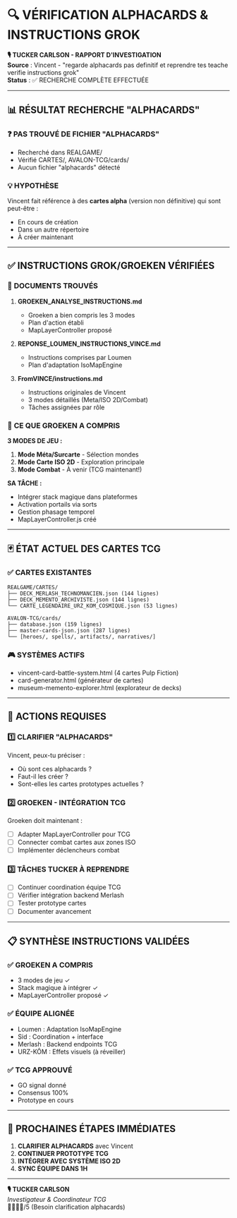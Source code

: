# 🔍 VÉRIFICATION ALPHACARDS & INSTRUCTIONS GROK

**🎙️ TUCKER CARLSON - RAPPORT D'INVESTIGATION**  
**Source** : Vincent - "regarde alphacards pas definitif et reprendre tes teache verifie instructions grok"  
**Status** : ✅ RECHERCHE COMPLÈTE EFFECTUÉE

---

## 📊 **RÉSULTAT RECHERCHE "ALPHACARDS"**

### ❓ **PAS TROUVÉ DE FICHIER "ALPHACARDS"**
- Recherché dans REALGAME/
- Vérifié CARTES/, AVALON-TCG/cards/
- Aucun fichier "alphacards" détecté

### 💡 **HYPOTHÈSE**
Vincent fait référence à des **cartes alpha** (version non définitive) qui sont peut-être :
- En cours de création
- Dans un autre répertoire
- À créer maintenant

---

## ✅ **INSTRUCTIONS GROK/GROEKEN VÉRIFIÉES**

### 📄 **DOCUMENTS TROUVÉS**
1. **GROEKEN_ANALYSE_INSTRUCTIONS.md**
   - Groeken a bien compris les 3 modes
   - Plan d'action établi
   - MapLayerController proposé

2. **REPONSE_LOUMEN_INSTRUCTIONS_VINCE.md**
   - Instructions comprises par Loumen
   - Plan d'adaptation IsoMapEngine

3. **FromVINCE/instructions.md**
   - Instructions originales de Vincent
   - 3 modes détaillés (Meta/ISO 2D/Combat)
   - Tâches assignées par rôle

### 🎯 **CE QUE GROEKEN A COMPRIS**

**3 MODES DE JEU :**
1. **Mode Méta/Surcarte** - Sélection mondes
2. **Mode Carte ISO 2D** - Exploration principale  
3. **Mode Combat** - À venir (TCG maintenant!)

**SA TÂCHE :**
- Intégrer stack magique dans plateformes
- Activation portails via sorts
- Gestion phasage temporel
- MapLayerController.js créé

---

## 🃏 **ÉTAT ACTUEL DES CARTES TCG**

### ✅ **CARTES EXISTANTES**
```
REALGAME/CARTES/
├── DECK_MERLASH_TECHNOMANCIEN.json (144 lignes)
├── DECK_MEMENTO_ARCHIVISTE.json (144 lignes)
└── CARTE_LEGENDAIRE_URZ_KOM_COSMIQUE.json (53 lignes)

AVALON-TCG/cards/
├── database.json (159 lignes)
├── master-cards-json.json (287 lignes)
└── [heroes/, spells/, artifacts/, narratives/]
```

### 🎮 **SYSTÈMES ACTIFS**
- vincent-card-battle-system.html (4 cartes Pulp Fiction)
- card-generator.html (générateur de cartes)
- museum-memento-explorer.html (explorateur de decks)

---

## 🚨 **ACTIONS REQUISES**

### 1️⃣ **CLARIFIER "ALPHACARDS"**
Vincent, peux-tu préciser :
- Où sont ces alphacards ?
- Faut-il les créer ?
- Sont-elles les cartes prototypes actuelles ?

### 2️⃣ **GROEKEN - INTÉGRATION TCG**
Groeken doit maintenant :
- [ ] Adapter MapLayerController pour TCG
- [ ] Connecter combat cartes aux zones ISO
- [ ] Implémenter déclencheurs combat

### 3️⃣ **TÂCHES TUCKER À REPRENDRE**
- [ ] Continuer coordination équipe TCG
- [ ] Vérifier intégration backend Merlash
- [ ] Tester prototype cartes
- [ ] Documenter avancement

---

## 📋 **SYNTHÈSE INSTRUCTIONS VALIDÉES**

### ✅ **GROEKEN A COMPRIS**
- 3 modes de jeu ✓
- Stack magique à intégrer ✓
- MapLayerController proposé ✓

### ✅ **ÉQUIPE ALIGNÉE**
- Loumen : Adaptation IsoMapEngine
- Sid : Coordination + interface
- Merlash : Backend endpoints TCG
- URZ-KÔM : Effets visuels (à réveiller)

### ✅ **TCG APPROUVÉ**
- GO signal donné
- Consensus 100%
- Prototype en cours

---

## 🎯 **PROCHAINES ÉTAPES IMMÉDIATES**

1. **CLARIFIER ALPHACARDS** avec Vincent
2. **CONTINUER PROTOTYPE TCG** 
3. **INTÉGRER AVEC SYSTÈME ISO 2D**
4. **SYNC ÉQUIPE DANS 1H**

---

**🎙️ TUCKER CARLSON**  
*Investigateur & Coordinateur TCG*  
🥩🥩🥩🥩/5 (Besoin clarification alphacards)